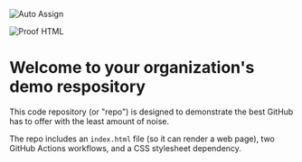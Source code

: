 ![Auto Assign](https://github.com/ARKOZAI/demo-repository/actions/workflows/auto-assign.yml/badge.svg)

![Proof HTML](https://github.com/ARKOZAI/demo-repository/actions/workflows/proof-html.yml/badge.svg)

# Welcome to your organization's demo respository
This code repository (or "repo") is designed to demonstrate the best GitHub has to offer with the least amount of noise.

The repo includes an `index.html` file (so it can render a web page), two GitHub Actions workflows, and a CSS stylesheet dependency.
